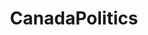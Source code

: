 ---
title: CanadaPolitics
crosslinks:
- canada
- vancouver
- metacanada
- The_Donald
- onguardforthee
- Economics
- AskHistorians
- toronto
- worldnews
- ndp
- science
- EnoughTrumpSpam
- pics
- politics
- CanadianForces
- OutOfTheLoop
- Drama
- IAmA
- Calgary
---